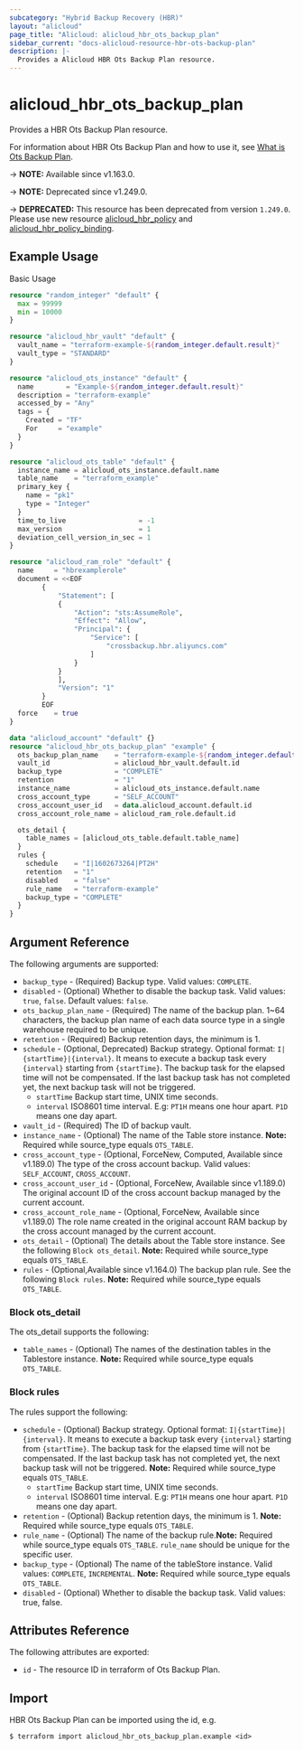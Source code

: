```yaml
---
subcategory: "Hybrid Backup Recovery (HBR)"
layout: "alicloud"
page_title: "Alicloud: alicloud_hbr_ots_backup_plan"
sidebar_current: "docs-alicloud-resource-hbr-ots-backup-plan"
description: |-
  Provides a Alicloud HBR Ots Backup Plan resource.
---
```


# alicloud_hbr_ots_backup_plan

Provides a HBR Ots Backup Plan resource.

For information about HBR Ots Backup Plan and how to use it, see [What is Ots Backup Plan](https://www.alibabacloud.com/help/en/hybrid-backup-recovery/latest/overview).

-> **NOTE:** Available since v1.163.0.

-> **NOTE:** Deprecated since v1.249.0.

-> **DEPRECATED:** This resource has been deprecated from version `1.249.0`. Please use new resource [alicloud_hbr_policy](https://registry.terraform.io/providers/aliyun/alicloud/latest/docs/resources/hbr_policy) and [alicloud_hbr_policy_binding](https://registry.terraform.io/providers/aliyun/alicloud/latest/docs/resources/hbr_policy_binding).

## Example Usage

Basic Usage

```terraform
resource "random_integer" "default" {
  max = 99999
  min = 10000
}

resource "alicloud_hbr_vault" "default" {
  vault_name = "terraform-example-${random_integer.default.result}"
  vault_type = "STANDARD"
}

resource "alicloud_ots_instance" "default" {
  name        = "Example-${random_integer.default.result}"
  description = "terraform-example"
  accessed_by = "Any"
  tags = {
    Created = "TF"
    For     = "example"
  }
}

resource "alicloud_ots_table" "default" {
  instance_name = alicloud_ots_instance.default.name
  table_name    = "terraform_example"
  primary_key {
    name = "pk1"
    type = "Integer"
  }
  time_to_live                  = -1
  max_version                   = 1
  deviation_cell_version_in_sec = 1
}

resource "alicloud_ram_role" "default" {
  name     = "hbrexamplerole"
  document = <<EOF
		{
			"Statement": [
			{
				"Action": "sts:AssumeRole",
				"Effect": "Allow",
				"Principal": {
					"Service": [
						"crossbackup.hbr.aliyuncs.com"
					]
				}
			}
			],
  			"Version": "1"
		}
  		EOF
  force    = true
}

data "alicloud_account" "default" {}
resource "alicloud_hbr_ots_backup_plan" "example" {
  ots_backup_plan_name    = "terraform-example-${random_integer.default.result}"
  vault_id                = alicloud_hbr_vault.default.id
  backup_type             = "COMPLETE"
  retention               = "1"
  instance_name           = alicloud_ots_instance.default.name
  cross_account_type      = "SELF_ACCOUNT"
  cross_account_user_id   = data.alicloud_account.default.id
  cross_account_role_name = alicloud_ram_role.default.id

  ots_detail {
    table_names = [alicloud_ots_table.default.table_name]
  }
  rules {
    schedule    = "I|1602673264|PT2H"
    retention   = "1"
    disabled    = "false"
    rule_name   = "terraform-example"
    backup_type = "COMPLETE"
  }
}
```

## Argument Reference

The following arguments are supported:

* `backup_type` - (Required) Backup type. Valid values: `COMPLETE`.
* `disabled` - (Optional) Whether to disable the backup task. Valid values: `true`, `false`. Default values: `false`.
* `ots_backup_plan_name` - (Required) The name of the backup plan. 1~64 characters, the backup plan name of each data source type in a single warehouse required to be unique.
* `retention` - (Required) Backup retention days, the minimum is 1.
* `schedule` - (Optional, Deprecated) Backup strategy. Optional format: `I|{startTime}|{interval}`. It means to execute a backup task every `{interval}` starting from `{startTime}`. The backup task for the elapsed time will not be compensated. If the last backup task has not completed yet, the next backup task will not be triggered.
  - `startTime` Backup start time, UNIX time seconds.
  - `interval` ISO8601 time interval. E.g: `PT1H` means one hour apart. `P1D` means one day apart.
* `vault_id` - (Required) The ID of backup vault.
* `instance_name` - (Optional) The name of the Table store instance. **Note:** Required while source_type equals `OTS_TABLE`.
* `cross_account_type` - (Optional, ForceNew, Computed, Available since v1.189.0) The type of the cross account backup. Valid values: `SELF_ACCOUNT`, `CROSS_ACCOUNT`.
* `cross_account_user_id` - (Optional, ForceNew, Available since v1.189.0) The original account ID of the cross account backup managed by the current account.
* `cross_account_role_name` - (Optional, ForceNew, Available since v1.189.0) The role name created in the original account RAM backup by the cross account managed by the current account.
* `ots_detail` - (Optional) The details about the Table store instance. See the following `Block ots_detail`. **Note:** Required while source_type equals `OTS_TABLE`.
* `rules` - (Optional,Available since v1.164.0) The backup plan rule. See the following `Block rules`. **Note:** Required while source_type equals `OTS_TABLE`.

### Block ots_detail

The ots_detail supports the following:

* `table_names` - (Optional) The names of the destination tables in the Tablestore instance. **Note:** Required while source_type equals `OTS_TABLE`.

### Block rules

The rules support the following:

* `schedule` - (Optional) Backup strategy. Optional format: `I|{startTime}|{interval}`. It means to execute a backup task every `{interval}` starting from `{startTime}`. The backup task for the elapsed time will not be compensated. If the last backup task has not completed yet, the next backup task will not be triggered. **Note:** Required while source_type equals `OTS_TABLE`.
  - `startTime` Backup start time, UNIX time seconds.
  - `interval` ISO8601 time interval. E.g: `PT1H` means one hour apart. `P1D` means one day apart.
* `retention` - (Optional) Backup retention days, the minimum is 1. **Note:** Required while source_type equals `OTS_TABLE`.
* `rule_name` - (Optional)  The name of the backup rule.**Note:** Required while source_type equals `OTS_TABLE`. `rule_name` should be unique for the specific user.
* `backup_type` - (Optional) The name of the tableStore instance. Valid values: `COMPLETE`, `INCREMENTAL`. **Note:** Required while source_type equals `OTS_TABLE`.
* `disabled` - (Optional) Whether to disable the backup task. Valid values: true, false.

## Attributes Reference

The following attributes are exported:

* `id` - The resource ID in terraform of Ots Backup Plan.

## Import

HBR Ots Backup Plan can be imported using the id, e.g.

```shell
$ terraform import alicloud_hbr_ots_backup_plan.example <id>
```
